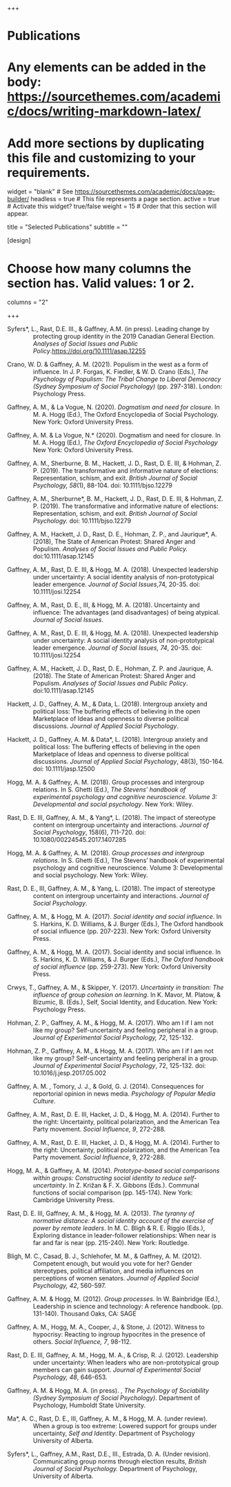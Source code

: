 +++
# Publications
# Any elements can be added in the body: https://sourcethemes.com/academic/docs/writing-markdown-latex/
# Add more sections by duplicating this file and customizing to your requirements.

widget = "blank"  # See https://sourcethemes.com/academic/docs/page-builder/
headless = true  # This file represents a page section.
active = true  # Activate this widget? true/false
weight = 15  # Order that this section will appear.

title = "Selected Publications"
subtitle = ""

[design]
  # Choose how many columns the section has. Valid values: 1 or 2.
  columns = "2"

+++
<p style="margin-left: 60px; text-indent: -60px;">Syfers*, L., Rast, D.E. III., & Gaffney, A.M. (in press). Leading change by protecting group identity in the 2019 Canadian General Election. <i>Analyses of Social Issues and Public Policy</i>.<a href="https://doi.org/10.1111/asap.12255">https://doi.org/10.1111/asap.12255</a></p>

<p style="margin-left: 60px; text-indent: -60px;">Crano, W. D. & Gaffney, A. M. (2021). Populism in the west as a form of influence. In J. P. Forgas, K. Fiedler, & W. D. Crano (Eds.), <i>The Psychology of Populism: The Tribal Change to Liberal Democracy (Sydney Symposium of Social Psychology)</i> (pp. 297-318). London: Psychology Press. </p>

<p style="margin-left: 60px; text-indent: -60px;">Gaffney, A. M., & La Vogue, N. (2020). <i>Dogmatism and need for closure</i>. In M. A. Hogg (Ed.), The Oxford Encyclopedia of Social Psychology.  New York: Oxford University Press.</p> 

<p style="margin-left: 60px; text-indent: -60px;">Gaffney, A. M. & La Vogue, N.* (2020). Dogmatism and need for closure. In M. A. Hogg (Ed.), <i>The Oxford Encyclopedia of Social Psychology </i> New York: Oxford University Press. </p>

<p style="margin-left: 60px; text-indent: -60px;">Gaffney, A. M., Sherburne, B. M., Hackett, J. D., Rast, D. E. III, & Hohman, Z. P. (2019). The transformative and informative nature of elections: Representation, schism, and exit. <i>British Journal of Social Psychology, 58</i>(1), 88-104. doi: 10.1111/bjso.12279</p>

<p style="margin-left: 60px; text-indent: -60px;">Gaffney, A. M., Sherburne*, B. M., Hackett, J. D., Rast, D. E. III, & Hohman, Z. P. (2019). The transformative and informative nature of elections: Representation, schism, and exit. <i> British Journal of Social Psychology. </i>doi: 10.1111/bjso.12279</p>

<p style="margin-left: 60px; text-indent: -60px;">Gaffney, A. M., Hackett, J. D., Rast, D. E., Hohman, Z. P., and Jaurique*, A. (2018), The State of American Protest: Shared Anger and Populism. <i>Analyses of Social Issues and Public Policy.</i> doi:10.1111/asap.12145</p>

<p style="margin-left: 60px; text-indent: -60px;">Gaffney, A. M., Rast, D. E. III, & Hogg, M. A. (2018). Unexpected leadership under uncertainty: A social identity analysis of non-prototypical leader emergence.<i> Journal of Social Issues</i>,74, 20-35. doi: 10.1111/josi.12254</p>

<p style="margin-left: 60px; text-indent: -60px;">Gaffney, A. M., Rast, D. E., III, & Hogg, M. A. (2018). Uncertainty and influence: The advantages (and disadvantages) of being atypical. <i>Journal of Social Issues</i>.</p>

<p style="margin-left: 60px; text-indent: -60px;">Gaffney, A. M., Rast, D. E. III, & Hogg, M. A. (2018). Unexpected leadership under uncertainty: A social identity analysis of non-prototypical leader emergence. <i>Journal of Social Issues, 74</i>, 20-35. doi: 10.1111/josi.12254</p>

<p style="margin-left: 60px; text-indent: -60px;">Gaffney, A. M., Hackett, J. D., Rast, D. E., Hohman, Z. P. and Jaurique, A. (2018). The State of American Protest: Shared Anger and Populism. <i>Analyses of Social Issues and Public Policy</i>. doi:10.1111/asap.12145</p>

<p style="margin-left: 60px; text-indent: -60px;">Hackett, J. D., Gaffney, A. M., & Data, L. (2018). Intergroup anxiety and political loss: The buffering effects of believing in the open Marketplace of Ideas and openness to diverse political discussions. <i>Journal of Applied Social Psychology</i>.</p>

<p style="margin-left: 60px; text-indent: -60px;">Hackett, J. D., Gaffney, A. M. & Data*, L. (2018). Intergroup anxiety and political loss: The buffering effects of believing in the open Marketplace of Ideas and openness to diverse political discussions.<i> Journal of Applied Social Psychology</i>, 48(3), 150-164. doi: 10.1111/jasp.12500</p>

<p style="margin-left: 60px; text-indent: -60px;">Hogg, M. A. & Gaffney, A. M.  (2018). Group processes and intergroup relations. In S. Ghetti (Ed.), <i>The Stevens’ handbook of experimental psychology and cognitive neuroscience. Volume 3: Developmental and social psychology</i>. New York: Wiley.</p>

<p style="margin-left: 60px; text-indent: -60px;">Rast, D. E. III, Gaffney, A. M., & Yang*, L. (2018). The impact of stereotype content on intergroup uncertainty and interactions. <i>Journal of Social Psychology</i>, 158(6), 711-720. doi: 10.1080/00224545.2017.1407285</p>

<p style="margin-left: 60px; text-indent: -60px;">Hogg, M. A. & Gaffney, A. M. (2018). <i>Group processes and intergroup relations</i>. In S. Ghetti (Ed.), The Stevens’ handbook of experimental psychology and cognitive neuroscience. Volume 3: Developmental and social psychology. New York: Wiley.</p>

<p style="margin-left: 60px; text-indent: -60px;">Rast, D. E., III, Gaffney, A. M., & Yang, L. (2018). The impact of stereotype content on intergroup uncertainty and interactions. <i>Journal of Social Psychology</i>.</p>

<p style="margin-left: 60px; text-indent: -60px;">Gaffney, A. M., & Hogg, M. A. (2017). <i>Social identity and social influence</i>. In S. Harkins, K. D. Williams, & J. Burger (Eds.), The Oxford handbook of social influence (pp. 207-223). New York: Oxford University Press.</p> 

<p style="margin-left: 60px; text-indent: -60px;">Gaffney, A. M., & Hogg, M. A. (2017). Social identity and social influence. In S. Harkins, K. D. Williams, & J. Burger (Eds.), <i>The Oxford handbook of social influence</i> (pp. 259-273). New York: Oxford University Press. </p>

<p style="margin-left: 60px; text-indent: -60px;">Crwys, T., Gaffney, A. M., & Skipper, Y. (2017). <i>Uncertainty in transition: The influence of group cohesion on learning</i>. In K. Mavor, M. Platow, & Bizumic, B. (Eds.), Self, Social Identity, and Education. New York: Psychology Press.</p>

<p style="margin-left: 60px; text-indent: -60px;">Hohman, Z. P., Gaffney, A. M., & Hogg, M. A. (2017). Who am I if I am not like my group? Self-uncertainty and feeling peripheral in a group. <i>Journal of Experimental Social Psychology, 72</i>, 125-132.</p>

<p style="margin-left: 60px; text-indent: -60px;">Hohman, Z. P., Gaffney, A. M., & Hogg, M. A. (2017). Who am I if I am not like my group? Self-uncertainty and feeling peripheral in a group.<i> Journal of Experimental Social Psychology</i>, 72, 125-132. doi: 10.1016/j.jesp.2017.05.002</p>

<p style="margin-left: 60px; text-indent: -60px;">Gaffney, A. M. , Tomory, J. J., & Gold, G. J. (2014). Consequences for reportorial opinion in news media. <i>Psychology of Popular Media Culture</i>.</p>

<p style="margin-left: 60px; text-indent: -60px;">Gaffney, A. M., Rast, D. E. III, Hacket, J. D., & Hogg, M. A. (2014). Further to the right: Uncertainty, political polarization, and the American Tea Party movement. <i>Social Influence, 9</i>, 272-288.</p>

<p style="margin-left: 60px; text-indent: -60px;">Gaffney, A. M., Rast, D. E. III, Hacket, J. D., & Hogg, M. A. (2014).  Further to the right: Uncertainty, political polarization, and the American Tea Party movement.<i> Social Influence</i>, 9, 272-288.</p>

<p style="margin-left: 60px; text-indent: -60px;">Hogg, M. A., & Gaffney, A. M. (2014). <i>Prototype-based social comparisons within groups: Constructing social identity to reduce self-uncertainty</i>. In Z. Križan & F. X. Gibbons (Eds.). Communal functions of social comparison (pp. 145-174). New York: Cambridge University Press.</p>

<p style="margin-left: 60px; text-indent: -60px;">Rast, D. E. III, Gaffney, A. M., & Hogg, M. A. (2013). <i>The tyranny of normative distance: A social identity account of the exercise of power by remote leaders</i>. In M. C. Bligh & R. E. Riggio (Eds.), Exploring distance in leader-follower relationships: When near is far and far is near (pp. 215-240). New York: Routledge.</p>

<p style="margin-left: 60px; text-indent: -60px;">Bligh, M. C., Casad, B. J., Schlehofer, M. M., & Gaffney, A. M. (2012). Competent enough, but would you vote for her? Gender stereotypes, political affiliation, and media influences on perceptions of women senators.  <i>Journal of Applied Social Psychology, 42</i>, 560-597.</p>

<p style="margin-left: 60px; text-indent: -60px;">Gaffney, A. M. & Hogg, M. (2012). <i>Group processes</i>. In W. Bainbridge (Ed.), Leadership in science and technology: A reference handbook. (pp. 131-140). Thousand Oaks, CA: SAGE</p>

<p style="margin-left: 60px; text-indent: -60px;">Gaffney, A. M., Hogg, M. A., Cooper, J., & Stone, J. (2012). Witness to hypocrisy: Reacting to ingroup hypocrites in the presence of others. <i>Social Influence, 7</i>, 98-112.</p>

<p style="margin-left: 60px; text-indent: -60px;">Rast, D. E. III, Gaffney, A. M., Hogg, M. A., & Crisp, R. J. (2012). Leadership under uncertainty: When leaders who are non-prototypical group members can gain support. <i>Journal of Experimental Social Psychology, 48</i>, 646-653.</p>

<p style="margin-left: 60px; text-indent: -60px;">Gaffney, A. M. & Hogg, M. A. (in press). , <i>The Psychology of Sociability (Sydney Symposium of Social Psychology). </i>Department of Psychology, Humboldt State University.</p>

<p style="margin-left: 60px; text-indent: -60px;">Ma*, A. C., Rast, D. E., III, Gaffney, A. M., & Hogg, M. A. (under review). When a group is too extreme: Lowered support for groups under uncertainty,<i> Self and Identity</i>. Department of Psychology University of Alberta.</p>

<p style="margin-left: 60px; text-indent: -60px;">Syfers*, L., Gaffney, A.M., Rast, D.E., III., Estrada, D. A. (Under revision). Communicating group norms through election results, <i>British Journal of Social Psychology.</i> Department of Psychology, University of Alberta. </p>





